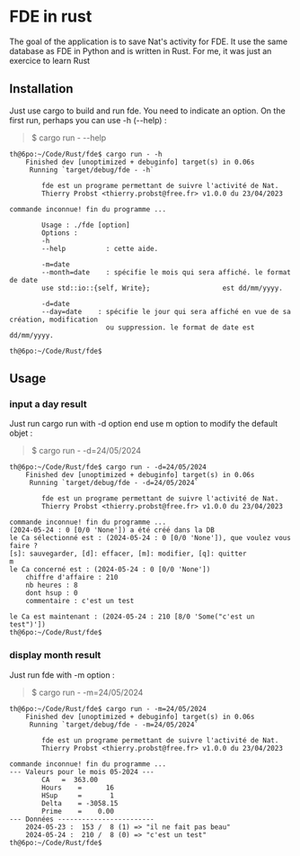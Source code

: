 # FDE in rust
The goal of the application is to save Nat's activity for FDE. 
It use the same database as FDE in Python and is written in Rust.
For me, it was just an exercice to learn Rust 

## Installation

Just use cargo to build and run fde. You need to indicate an option. On the first run, perhaps you can use -h (--help) :  

> $ cargo run - --help

```
th@6po:~/Code/Rust/fde$ cargo run - -h
    Finished dev [unoptimized + debuginfo] target(s) in 0.06s
     Running `target/debug/fde - -h`

        fde est un programe permettant de suivre l'activité de Nat.
        Thierry Probst <thierry.probst@free.fr> v1.0.0 du 23/04/2023
        
commande inconnue! fin du programme ...

        Usage : ./fde [option]
        Options :
        -h
        --help          : cette aide.

        -m=date
        --month=date    : spécifie le mois qui sera affiché. le format de date
        use std::io::{self, Write};                  est dd/mm/yyyy.

        -d=date
        --day=date    : spécifie le jour qui sera affiché en vue de sa création, modification
                        ou suppression. le format de date est dd/mm/yyyy.
        
th@6po:~/Code/Rust/fde$
```

## Usage

### input a day result

Just run cargo run with -d option end use m option to modify the default objet :  

> $ cargo run - -d=24/05/2024

```
th@6po:~/Code/Rust/fde$ cargo run - -d=24/05/2024
    Finished dev [unoptimized + debuginfo] target(s) in 0.06s
     Running `target/debug/fde - -d=24/05/2024`

        fde est un programe permettant de suivre l'activité de Nat.
        Thierry Probst <thierry.probst@free.fr> v1.0.0 du 23/04/2023
        
commande inconnue! fin du programme ...
(2024-05-24 : 0 [0/0 'None']) a été créé dans la DB
le Ca sélectionné est : (2024-05-24 : 0 [0/0 'None']), que voulez vous faire ? 
[s]: sauvegarder, [d]: effacer, [m]: modifier, [q]: quitter
m
le Ca concerné est : (2024-05-24 : 0 [0/0 'None'])
	chiffre d'affaire : 210
	nb heures : 8
	dont hsup : 0
	commentaire : c'est un test

le Ca est maintenant : (2024-05-24 : 210 [8/0 'Some("c'est un test")'])
th@6po:~/Code/Rust/fde$
```

### display month result

Just run fde with -m option :  

> $ cargo run - -m=24/05/2024

```
th@6po:~/Code/Rust/fde$ cargo run - -m=24/05/2024
    Finished dev [unoptimized + debuginfo] target(s) in 0.06s
     Running `target/debug/fde - -m=24/05/2024`

        fde est un programe permettant de suivre l'activité de Nat.
        Thierry Probst <thierry.probst@free.fr> v1.0.0 du 23/04/2023
        
commande inconnue! fin du programme ...
--- Valeurs pour le mois 05-2024 ---
        CA	 =  363.00
        Hours	 =      16
        HSup	 =       1
        Delta	 = -3058.15
        Prime	 =    0.00
--- Données ------------------------
	2024-05-23 :  153 /  8 (1) => "il ne fait pas beau"
	2024-05-24 :  210 /  8 (0) => "c'est un test"
th@6po:~/Code/Rust/fde$
```

